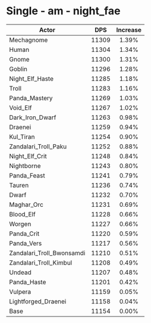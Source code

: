 # Single - am - night_fae
| Actor | DPS | Increase |
|---|:---:|:---:|
|Mechagnome|11309|1.39%|
|Human|11304|1.34%|
|Gnome|11300|1.31%|
|Goblin|11296|1.28%|
|Night_Elf_Haste|11285|1.18%|
|Troll|11283|1.16%|
|Panda_Mastery|11269|1.03%|
|Void_Elf|11267|1.02%|
|Dark_Iron_Dwarf|11263|0.98%|
|Draenei|11259|0.94%|
|Kul_Tiran|11254|0.90%|
|Zandalari_Troll_Paku|11252|0.88%|
|Night_Elf_Crit|11248|0.84%|
|Nightborne|11243|0.80%|
|Panda_Feast|11241|0.79%|
|Tauren|11236|0.74%|
|Dwarf|11232|0.70%|
|Maghar_Orc|11231|0.69%|
|Blood_Elf|11228|0.66%|
|Worgen|11227|0.66%|
|Panda_Crit|11220|0.59%|
|Panda_Vers|11217|0.56%|
|Zandalari_Troll_Bwonsamdi|11210|0.51%|
|Zandalari_Troll_Kimbul|11208|0.49%|
|Undead|11207|0.48%|
|Panda_Haste|11201|0.42%|
|Vulpera|11159|0.05%|
|Lightforged_Draenei|11158|0.04%|
|Base|11154|0.00%|

